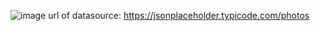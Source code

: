 ![image](https://github.com/user-attachments/assets/faee4ace-948f-4ef7-9893-817e7d52be00)
url of datasource: https://jsonplaceholder.typicode.com/photos


